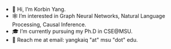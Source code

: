 - 👋 Hi, I’m Korbin Yang.
- 🕸️ I’m interested in Graph Neural Networks, Natural Language Processing, Causal Inference.
- 🎓 I’m currently pursuing my Ph.D in CSE@MSU.
- 📧 Reach me at email: yangkaiq "at" msu "dot" edu.
